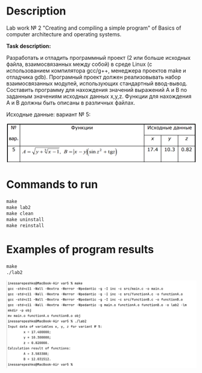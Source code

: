 # Description
Lab work № 2 "Creating and compiling a simple program" of Basics of computer architecture and operating systems.

**Task description:**

Разработать и отладить программный проект (2 или больше исходных файла, взаимосвязанных между собой) в среде Linux (c использованием компилятора gcc/g++, менеджера проектов make и отладчика gdb).  Програмный проект должен реализовывать набор взаимосвязанных модулей, использующих стандартный ввод-вывод.  
Составить программу для нахождения значений выражений А и В по заданным значениям исходных данных x,y,z. Функции для нахождения А и В должны быть описаны в различных файлах.

Исходные данные: вариант № 5:

![var5](https://github.com/InessaRepeshko/basics-of-computer-architecture-and-operating-systems/blob/main/lab2/var5/screens/var5.png)

# Commands to run
```
make
make lab2
make clean
make uninstall
make reinstall
```

# Examples of program results
```
make
./lab2
```
![results_var5](https://github.com/InessaRepeshko/basics-of-computer-architecture-and-operating-systems/blob/main/lab2/var5/screens/results_var5.png)
